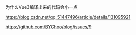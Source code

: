 为什么Vue3编译出来的代码会小一点

https://blog.csdn.net/qq_51447496/article/details/131095921

https://github.com/BYChoo/blog/issues/9